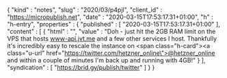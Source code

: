 {
  "kind" : "notes",
  "slug" : "2020/03/p4pjl",
  "client_id" : "https://micropublish.net",
  "date" : "2020-03-15T17:53:17.31+01:00",
  "h" : "h-entry",
  "properties" : {
    "published" : [ "2020-03-15T17:53:17.31+01:00" ],
    "content" : [ {
      "html" : "",
      "value" : "Doh - just hit the 2GB RAM limit on the VPS that hosts www-api.jvt.me and a few other services I host. Thankfully it's incredibly easy to rescale the instance on <span class=\"h-card\"><a class=\"u-url\" href=\"https://twitter.com/hetzner_online\">@hetzner_online</a></span> and within a couple of minutes I'm back up and running with 4GB!"
    } ],
    "syndication" : [ "https://brid.gy/publish/twitter" ]
  }
}
